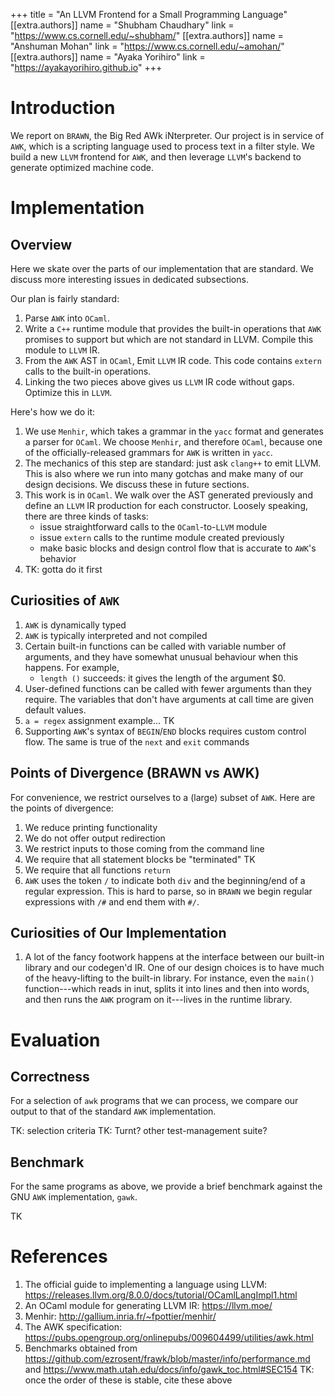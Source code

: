 +++
title = "An LLVM Frontend for a Small Programming Language"
[[extra.authors]]
name = "Shubham Chaudhary"
link = "https://www.cs.cornell.edu/~shubham/"
[[extra.authors]]
name = "Anshuman Mohan"
link = "https://www.cs.cornell.edu/~amohan/"
[[extra.authors]]
name = "Ayaka Yorihiro"
link = "https://ayakayorihiro.github.io"
+++

# Introduction

We report on `BRAWN`, the Big Red AWk iNterpreter. Our project is in service of `AWK`, which is a scripting language used to process text in a filter style. We build a new `LLVM` frontend for `AWK`, and then leverage `LLVM`'s backend to generate optimized machine code. 

# Implementation

## Overview
Here we skate over the parts of our implementation that are standard. We discuss more interesting issues in dedicated subsections.

Our plan is fairly standard:
1. Parse `AWK` into `OCaml`.
2. Write a `C++` runtime module that provides the built-in operations that `AWK` promises to support but which are not standard in LLVM. Compile this module to `LLVM` IR.
3. From the `AWK` AST in `OCaml`, Emit `LLVM` IR code. This code contains `extern` calls to the built-in operations.
4. Linking the two pieces above gives us `LLVM` IR code without gaps. Optimize this in `LLVM`.

Here's how we do it:
1. We use `Menhir`, which takes a grammar in the `yacc` format and generates a parser for `OCaml`. We choose `Menhir`, and therefore `OCaml`, because one of the officially-released grammars for `AWK` is written in `yacc`.
2. The mechanics of this step are standard: just ask `clang++` to emit LLVM. This is also where we run into many gotchas and make many of our design decisions. We discuss these in future sections.
3. This work is in `OCaml`. We walk over the AST generated previously and define an `LLVM` IR production for each constructor. Loosely speaking, there are three kinds of tasks:
    * issue straightforward calls to the `OCaml`-to-`LLVM` module
    * issue `extern` calls to the runtime module created previously
    * make basic blocks and design control flow that is accurate to `AWK`'s behavior
4. TK: gotta do it first

## Curiosities of `AWK`
1. `AWK` is dynamically typed
2. `AWK` is typically interpreted and not compiled
3. Certain built-in functions can be called with variable number of arguments, and they have somewhat unusual behaviour when this happens. For example, 
    * `length ()` succeeds: it gives the length of the argument $0. 
4. User-defined functions can be called with fewer arguments than they require. The variables that don't have arguments at call time are given default values.
5. `a = regex` assignment example... TK
6. Supporting `AWK`'s syntax of `BEGIN`/`END` blocks requires custom control flow. The same is true of the `next` and `exit` commands

## Points of Divergence (BRAWN vs AWK)
For convenience, we restrict ourselves to a (large) subset of `AWK`. Here are the points of divergence:
1. We reduce printing functionality
2. We do not offer output redirection
3. We restrict inputs to those coming from the command line
4. We require that all statement blocks be "terminated" TK
5. We require that all functions `return`
6. `AWK` uses the token `/` to indicate both `div` and the beginning/end of a regular expression. This is hard to parse, so in `BRAWN` we begin regular expressions with `/#` and end them with `#/`.

## Curiosities of Our Implementation
1. A lot of the fancy footwork happens at the interface between our built-in library and our codegen'd IR. One of our design choices is to have much of the heavy-lifting to the built-in library. For instance, even the `main()` function---which reads in inut, splits it into lines and then into words, and then runs the `AWK` program on it---lives in the runtime library. 


# Evaluation

## Correctness
For a selection of `awk` programs that we can process, we compare our output to that of the standard `AWK` implementation. 

TK: selection criteria
TK: Turnt? other test-management suite?

## Benchmark
For the same programs as above, we provide a brief benchmark against the GNU `AWK` implementation, `gawk`. 

TK

# References

1. The official guide to implementing a language using LLVM: https://releases.llvm.org/8.0.0/docs/tutorial/OCamlLangImpl1.html
2. An OCaml module for generating LLVM IR: https://llvm.moe/
3. Menhir: http://gallium.inria.fr/~fpottier/menhir/
4. The AWK specification: https://pubs.opengroup.org/onlinepubs/009604499/utilities/awk.html
5. Benchmarks obtained from https://github.com/ezrosent/frawk/blob/master/info/performance.md and https://www.math.utah.edu/docs/info/gawk_toc.html#SEC154
TK: once the order of these is stable, cite these above